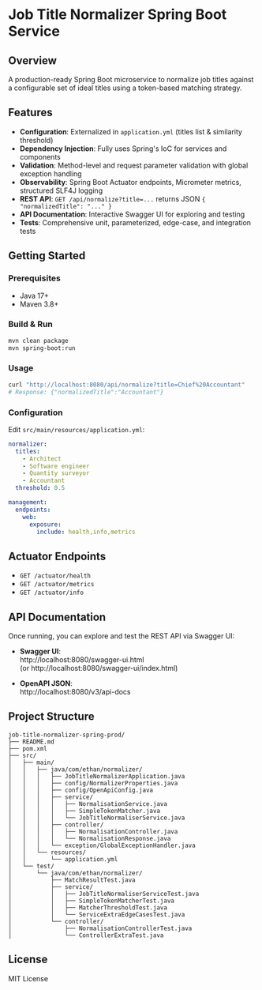 # Job Title Normalizer Spring Boot Service

## Overview
A production-ready Spring Boot microservice to normalize job titles against a configurable set of ideal titles using a token-based matching strategy.

## Features
- **Configuration**: Externalized in `application.yml` (titles list & similarity threshold)  
- **Dependency Injection**: Fully uses Spring's IoC for services and components  
- **Validation**: Method-level and request parameter validation with global exception handling  
- **Observability**: Spring Boot Actuator endpoints, Micrometer metrics, structured SLF4J logging  
- **REST API**: `GET /api/normalize?title=...` returns JSON `{ "normalizedTitle": "..." }`  
- **API Documentation**: Interactive Swagger UI for exploring and testing  
- **Tests**: Comprehensive unit, parameterized, edge-case, and integration tests  

## Getting Started

### Prerequisites
- Java 17+  
- Maven 3.8+  

### Build & Run
```bash
mvn clean package
mvn spring-boot:run
```

### Usage
```bash
curl "http://localhost:8080/api/normalize?title=Chief%20Accountant"
# Response: {"normalizedTitle":"Accountant"}
```

### Configuration
Edit `src/main/resources/application.yml`:
```yaml
normalizer:
  titles:
    - Architect
    - Software engineer
    - Quantity surveyor
    - Accountant
  threshold: 0.5

management:
  endpoints:
    web:
      exposure:
        include: health,info,metrics
```

## Actuator Endpoints
- `GET /actuator/health`  
- `GET /actuator/metrics`  
- `GET /actuator/info`  

## API Documentation
Once running, you can explore and test the REST API via Swagger UI:

- **Swagger UI**:  
  http://localhost:8080/swagger-ui.html  
  (or http://localhost:8080/swagger-ui/index.html)

- **OpenAPI JSON**:  
  http://localhost:8080/v3/api-docs

## Project Structure
```
job-title-normalizer-spring-prod/
├── README.md
├── pom.xml
├── src/
│   ├── main/
│   │   ├── java/com/ethan/normalizer/
│   │   │   ├── JobTitleNormalizerApplication.java
│   │   │   ├── config/NormalizerProperties.java
│   │   │   ├── config/OpenApiConfig.java
│   │   │   ├── service/
│   │   │   │   ├── NormalisationService.java
│   │   │   │   ├── SimpleTokenMatcher.java
│   │   │   │   └── JobTitleNormaliserService.java
│   │   │   ├── controller/
│   │   │   │   ├── NormalisationController.java
│   │   │   │   └── NormalisationResponse.java
│   │   │   └── exception/GlobalExceptionHandler.java
│   │   └── resources/
│   │       └── application.yml
│   └── test/
│       └── java/com/ethan/normalizer/
│           ├── MatchResultTest.java
│           ├── service/
│           │   ├── JobTitleNormaliserServiceTest.java
│           │   ├── SimpleTokenMatcherTest.java
│           │   ├── MatcherThresholdTest.java
│           │   └── ServiceExtraEdgeCasesTest.java
│           └── controller/
│               ├── NormalisationControllerTest.java
│               └── ControllerExtraTest.java
```

## License
MIT License